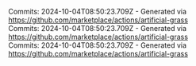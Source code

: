 Commits: 2024-10-04T08:50:23.709Z - Generated via https://github.com/marketplace/actions/artificial-grass
<br>
Commits: 2024-10-04T08:50:23.709Z - Generated via https://github.com/marketplace/actions/artificial-grass
<br>
Commits: 2024-10-04T08:50:23.709Z - Generated via https://github.com/marketplace/actions/artificial-grass
<br>

